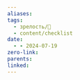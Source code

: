 ```yaml
---
aliases: 
tags:
  - зрелость/🌱
  - content/checklist
date:
  - - 2024-07-19
zero-link: 
parents: 
linked:
---
```

